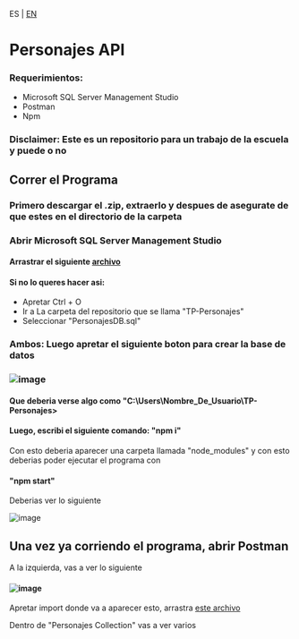 ES | [EN](EN_README.md)

# Personajes API
### Requerimientos: 

- Microsoft SQL Server Management Studio
- Postman
- Npm
  
### Disclaimer: Este es un repositorio para un trabajo de la escuela y puede o no 

## Correr el Programa

### Primero descargar el .zip, extraerlo y despues de asegurate de que estes en el directorio de la carpeta

### Abrir Microsoft SQL Server Management Studio

#### Arrastrar el siguiente [archivo](DB)

#### Si no lo queres hacer asi:

- Apretar Ctrl + O
- Ir a La carpeta del repositorio que se llama "TP-Personajes"
- Seleccionar "PersonajesDB.sql"

### Ambos: Luego apretar el siguiente boton para crear la base de datos
### ![image](https://github.com/siathers/TP-Personajes/assets/105530043/6fe4be5e-ea8a-460d-9bc1-fd6f0ca55046)


#### Que deberia verse algo como "C:\Users\Nombre_De_Usuario\TP-Personajes>
#### Luego, escribi el siguiente comando: "npm i"

Con esto deberia aparecer una carpeta llamada "node_modules" y con esto deberias poder ejecutar el programa con
#### "npm start"

Deberias ver lo siguiente 

 ![image](https://github.com/siathers/TP-Personajes/assets/105530043/b12fbd9c-aa95-4869-a9b6-d635f157f0ac)


## Una vez ya corriendo el programa, abrir Postman

A la izquierda, vas a ver lo siguiente
#### ![image](https://github.com/siathers/TP-Personajes/assets/114581621/4fc8f83f-e862-4bc8-ae3a-ee1aa3a2a539)

Apretar import donde va a aparecer esto, arrastra [este archivo](personajesCollection.postman_collection.json)

Dentro de "Personajes Collection" vas a ver varios 
